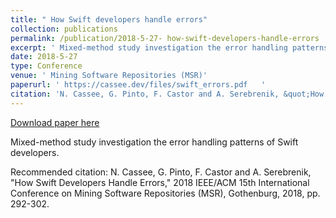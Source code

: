 ```yaml
---
title: " How Swift developers handle errors"
collection: publications
permalink: /publication/2018-5-27- how-swift-developers-handle-errors
excerpt: ' Mixed-method study investigation the error handling patterns of Swift developers.'
date: 2018-5-27
type: Conference
venue: ' Mining Software Repositories (MSR)'
paperurl: ' https://cassee.dev/files/swift_errors.pdf   '
citation: 'N. Cassee, G. Pinto, F. Castor and A. Serebrenik, &quot;How Swift Developers Handle Errors,&quot; 2018 IEEE/ACM 15th International Conference on Mining Software Repositories (MSR), Gothenburg, 2018, pp. 292-302.'
---
```


<a href=' https://cassee.dev/files/swift_errors.pdf   '>Download paper here</a>

 Mixed-method study investigation the error handling patterns of Swift developers.

Recommended citation: N. Cassee, G. Pinto, F. Castor and A. Serebrenik, "How Swift Developers Handle Errors," 2018 IEEE/ACM 15th International Conference on Mining Software Repositories (MSR), Gothenburg, 2018, pp. 292-302.
